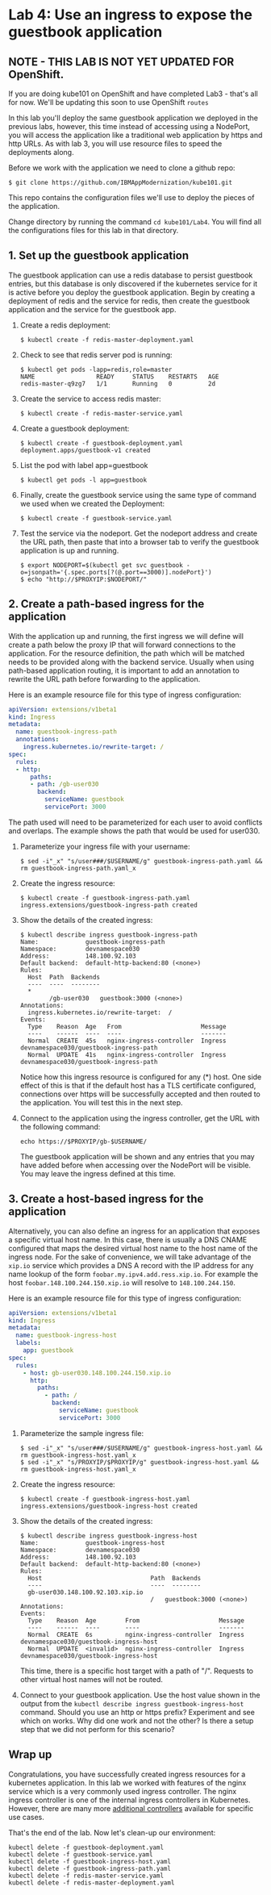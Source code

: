 # Lab 4: Use an ingress to expose the guestbook application

## NOTE - THIS LAB IS NOT YET UPDATED FOR OpenShift.

If you are doing kube101 on OpenShift and have completed Lab3 - that's all for now. We'll be updating this soon to use OpenShift `routes`

In this lab you'll deploy the same guestbook application we deployed in the previous labs, however, this time instead of accessing using a NodePort, you will access the application like a traditional web application by https and http URLs. As with lab 3, you will use resource files to speed the deployments along.

Before we work with the application we need to clone a github repo:

```shell
$ git clone https://github.com/IBMAppModernization/kube101.git
```

This repo contains the configuration files we'll use to deploy the pieces of the application.

Change directory by running the command `cd kube101/Lab4`. You will find all the
configurations files for this lab in that directory.

## 1. Set up the guestbook application

The guestbook application can use a redis database to persist guestbook entries, but this database is only discovered if the kubernetes service for it is active before you deploy the guestbook application. Begin by creating a deployment of redis and the service for redis, then create the guestbook application and the service for the guestbook app.

1. Create a redis deployment:

    ```console
    $ kubectl create -f redis-master-deployment.yaml
    ```

1. Check to see that redis server pod is running:

    ```console
    $ kubectl get pods -lapp=redis,role=master
    NAME                 READY     STATUS    RESTARTS   AGE
    redis-master-q9zg7   1/1       Running   0          2d
    ```

1. Create the service to access redis master:

    ```
    $ kubectl create -f redis-master-service.yaml
    ```

1. Create a guestbook deployment:

   ```console
   $ kubectl create -f guestbook-deployment.yaml
   deployment.apps/guestbook-v1 created
   ```

1. List the pod with label app=guestbook

   ```console 
   $ kubectl get pods -l app=guestbook
   ```

1. Finally, create the guestbook service using the same type of command
  we used when we created the Deployment:

   ```
   $ kubectl create -f guestbook-service.yaml
   ```

1. Test the service via the nodeport. Get the nodeport address and create the URL path, then paste that into a browser tab to verify the guestbook application is up and running.

    ```shell
    $ export NODEPORT=$(kubectl get svc guestbook -o=jsonpath='{.spec.ports[?(@.port==3000)].nodePort}')
    $ echo "http://$PROXYIP:$NODEPORT/"
    ```

## 2. Create a path-based ingress for the application

With the application up and running, the first ingress we will define will create a path below the proxy IP that will forward connections to the application. For the resource definition, the path which will be matched needs to be provided along with the backend service. Usually when using path-based application routing, it is important to add an annotation to rewrite the URL path before forwarding to the application.

Here is an example resource file for this type of ingress configuration:

````yaml
apiVersion: extensions/v1beta1
kind: Ingress
metadata:
  name: guestbook-ingress-path
  annotations:
    ingress.kubernetes.io/rewrite-target: /
spec:
  rules:
  - http:
      paths:
      - path: /gb-user030
        backend:
          serviceName: guestbook
          servicePort: 3000
````

The path used will need to be parameterized for each user to avoid conflicts and overlaps. The example shows the path that would be used for user030. 

1. Parameterize your ingress file with your username:

    ```console
    $ sed -i"_x" "s/user###/$USERNAME/g" guestbook-ingress-path.yaml && rm guestbook-ingress-path.yaml_x
    ```

1. Create the ingress resource:

    ```console
    $ kubectl create -f guestbook-ingress-path.yaml
    ingress.extensions/guestbook-ingress-path created
    ```

1. Show the details of the created ingress:

    ```console
    $ kubectl describe ingress guestbook-ingress-path
    Name:             guestbook-ingress-path
    Namespace:        devnamespace030
    Address:          148.100.92.103
    Default backend:  default-http-backend:80 (<none>)
    Rules:
      Host  Path  Backends
      ----  ----  --------
      *
            /gb-user030   guestbook:3000 (<none>)
    Annotations:
      ingress.kubernetes.io/rewrite-target:  /
    Events:
      Type    Reason  Age   From                      Message
      ----    ------  ----  ----                      -------
      Normal  CREATE  45s   nginx-ingress-controller  Ingress devnamespace030/guestbook-ingress-path
      Normal  UPDATE  41s   nginx-ingress-controller  Ingress devnamespace030/guestbook-ingress-path
    ```

    Notice how this ingress resource is configured for any (*) host. One side effect of this is that if the default host has a TLS certificate configured, connections over https will be successfully accepted and then routed to the application. You will test this in the next step.

1. Connect to the application using the ingress controller, get the URL with the following command:

    ```echo https://$PROXYIP/gb-$USERNAME/```

    The guestbook application will be shown and any entries that you may have added before when accessing over the NodePort will be visible. You may leave the ingress defined at this time.

## 3. Create a host-based ingress for the application

Alternatively, you can also define an ingress for an application that exposes a specific virtual host name. In this case, there is usually a DNS CNAME configured that maps the desired virtual host name to the host name of the ingress node. For the sake of convenience, we will take advantage of the `xip.io` service which provides a DNS A record with the IP address for any name lookup of the form `foobar.my.ipv4.add.ress.xip.io`. For example the host `foobar.148.100.244.150.xip.io` will resolve to `148.100.244.150`.

Here is an example resource file for this type of ingress configuration:

```yaml
apiVersion: extensions/v1beta1
kind: Ingress
metadata:
  name: guestbook-ingress-host
  labels:
    app: guestbook
spec:
  rules:
    - host: gb-user030.148.100.244.150.xip.io
      http:
        paths:
          - path: /
            backend:
              serviceName: guestbook
              servicePort: 3000
```

1. Parameterize the sample ingress file:

    ```console
    $ sed -i"_x" "s/user###/$USERNAME/g" guestbook-ingress-host.yaml && rm guestbook-ingress-host.yaml_x
    $ sed -i"_x" "s/PROXYIP/$PROXYIP/g" guestbook-ingress-host.yaml && rm guestbook-ingress-host.yaml_x
    ```

1. Create the ingress resource:

    ```console
    $ kubectl create -f guestbook-ingress-host.yaml
    ingress.extensions/guestbook-ingress-host created
    ```

1. Show the details of the created ingress:

    ```console
    $ kubectl describe ingress guestbook-ingress-host
    Name:             guestbook-ingress-host
    Namespace:        devnamespace030
    Address:          148.100.92.103
    Default backend:  default-http-backend:80 (<none>)
    Rules:
      Host                              Path  Backends
      ----                              ----  --------
      gb-user030.148.100.92.103.xip.io  
                                        /   guestbook:3000 (<none>)
    Annotations:
    Events:
      Type    Reason  Age        From                      Message
      ----    ------  ----       ----                      -------
      Normal  CREATE  6s         nginx-ingress-controller  Ingress devnamespace030/guestbook-ingress-host
      Normal  UPDATE  <invalid>  nginx-ingress-controller  Ingress devnamespace030/guestbook-ingress-host
    ```

    This time, there is a specific host target with a path of "/". Requests to other virtual host names will not be routed.

1. Connect to your guestbook application. Use the host value shown in the output from the `kubectl describe ingress guestbook-ingress-host` command. Should you use an http or https prefix? Experiment and see which on works. Why did one work and not the other? Is there a setup step that we did not perform for this scenario?

## Wrap up

Congratulations, you have successfully created ingress resources for a kubernetes application. In this lab we worked with features of the nginx service which is a very commonly used ingress controller. The nginx ingress controller is one of the internal ingress controllers in Kubernetes. However, there are many more [additional controllers](https://kubernetes.io/docs/concepts/services-networking/ingress-controllers/#additional-controllers) available for specific use cases.

That's the end of the lab. Now let's clean-up our environment:

```console
kubectl delete -f guestbook-deployment.yaml
kubectl delete -f guestbook-service.yaml
kubectl delete -f guestbook-ingress-host.yaml
kubectl delete -f guestbook-ingress-path.yaml
kubectl delete -f redis-master-service.yaml 
kubectl delete -f redis-master-deployment.yaml
```
